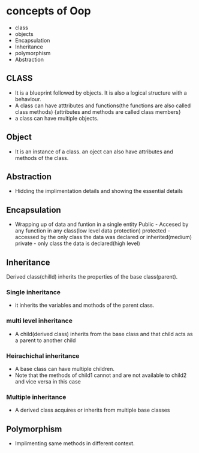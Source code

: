 # concepts of Oop
- class
- objects
- Encapsulation
- Inheritance
- polymorphism
- Abstraction
## CLASS
+ It is a blueprint followed by objects. It is also a logical structure with a behaviour.
+ A class can have atttributes and functions(the functions are also called class methods)
{attributes and methods are called class members}
+ a class can have multiple objects.
## Object
+ It is an instance of a class. 
an oject can also have attributes and methods of the class.
## Abstraction
+ Hidding the implimentation details and showing the essential  details
## Encapsulation
+ Wrapping up of data and funtion in a single entity
Public - Accesed by any function in any class(low level data protection)
protected - accessed by the only class the data was declared or inherited(medium)
private - only class the data is declared(high level)
## Inheritance
Derived class(chilld) inherits the properties of the base class(parent).
### Single inheritance
+ it inherits the variables and mothods of the parent class.
### multi level inheritance
+ A child(derived class) inherits from the base class and that child acts as a parent to another child
### Heirachichal inheritance
+ A base class can have multiple children.
+ Note that the methods of child1 cannot and are not available to child2 and vice versa in this case
### Multiple inheritance
+ A derived class acquires or inherits from multiple base classes
## Polymorphism
+ Implimenting same methods in different context.
